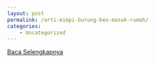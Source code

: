 ```yaml
---
layout: post
permalink: /arti-mimpi-burung-beo-masuk-rumah/
categories:
    - Uncategorized
---
```


[Baca Selengkapnya](/05)